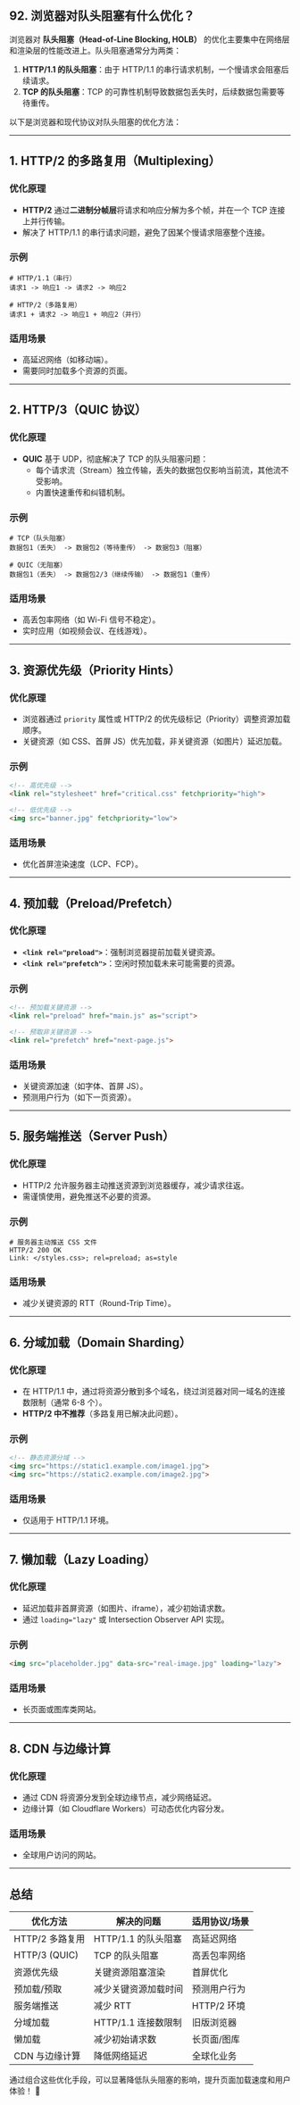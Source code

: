 ## 92. 浏览器对队头阻塞有什么优化？

浏览器对 **队头阻塞（Head-of-Line Blocking, HOLB）** 的优化主要集中在网络层和渲染层的性能改进上。队头阻塞通常分为两类：
1. **HTTP/1.1 的队头阻塞**：由于 HTTP/1.1 的串行请求机制，一个慢请求会阻塞后续请求。
2. **TCP 的队头阻塞**：TCP 的可靠性机制导致数据包丢失时，后续数据包需要等待重传。

以下是浏览器和现代协议对队头阻塞的优化方法：

---

## **1. HTTP/2 的多路复用（Multiplexing）**
### **优化原理**
- **HTTP/2** 通过**二进制分帧层**将请求和响应分解为多个帧，并在一个 TCP 连接上并行传输。
- 解决了 HTTP/1.1 的串行请求问题，避免了因某个慢请求阻塞整个连接。

### **示例**
```http
# HTTP/1.1（串行）
请求1 -> 响应1 -> 请求2 -> 响应2

# HTTP/2（多路复用）
请求1 + 请求2 -> 响应1 + 响应2（并行）
```

### **适用场景**
- 高延迟网络（如移动端）。
- 需要同时加载多个资源的页面。

---

## **2. HTTP/3（QUIC 协议）**
### **优化原理**
- **QUIC** 基于 UDP，彻底解决了 TCP 的队头阻塞问题：
    - 每个请求流（Stream）独立传输，丢失的数据包仅影响当前流，其他流不受影响。
    - 内置快速重传和纠错机制。

### **示例**
```http
# TCP（队头阻塞）
数据包1（丢失） -> 数据包2（等待重传） -> 数据包3（阻塞）

# QUIC（无阻塞）
数据包1（丢失） -> 数据包2/3（继续传输） -> 数据包1（重传）
```

### **适用场景**
- 高丢包率网络（如 Wi-Fi 信号不稳定）。
- 实时应用（如视频会议、在线游戏）。

---

## **3. 资源优先级（Priority Hints）**
### **优化原理**
- 浏览器通过 `priority` 属性或 HTTP/2 的优先级标记（Priority）调整资源加载顺序。
- 关键资源（如 CSS、首屏 JS）优先加载，非关键资源（如图片）延迟加载。

### **示例**
```html
<!-- 高优先级 -->
<link rel="stylesheet" href="critical.css" fetchpriority="high">

<!-- 低优先级 -->
<img src="banner.jpg" fetchpriority="low">
```

### **适用场景**
- 优化首屏渲染速度（LCP、FCP）。

---

## **4. 预加载（Preload/Prefetch）**
### **优化原理**
- **`<link rel="preload">`**：强制浏览器提前加载关键资源。
- **`<link rel="prefetch">`**：空闲时预加载未来可能需要的资源。

### **示例**
```html
<!-- 预加载关键资源 -->
<link rel="preload" href="main.js" as="script">

<!-- 预取非关键资源 -->
<link rel="prefetch" href="next-page.js">
```

### **适用场景**
- 关键资源加速（如字体、首屏 JS）。
- 预测用户行为（如下一页资源）。

---

## **5. 服务端推送（Server Push）**
### **优化原理**
- HTTP/2 允许服务器主动推送资源到浏览器缓存，减少请求往返。
- 需谨慎使用，避免推送不必要的资源。

### **示例**
```http
# 服务器主动推送 CSS 文件
HTTP/2 200 OK
Link: </styles.css>; rel=preload; as=style
```

### **适用场景**
- 减少关键资源的 RTT（Round-Trip Time）。

---

## **6. 分域加载（Domain Sharding）**
### **优化原理**
- 在 HTTP/1.1 中，通过将资源分散到多个域名，绕过浏览器对同一域名的连接数限制（通常 6-8 个）。
- **HTTP/2 中不推荐**（多路复用已解决此问题）。

### **示例**
```html
<!-- 静态资源分域 -->
<img src="https://static1.example.com/image1.jpg">
<img src="https://static2.example.com/image2.jpg">
```

### **适用场景**
- 仅适用于 HTTP/1.1 环境。

---

## **7. 懒加载（Lazy Loading）**
### **优化原理**
- 延迟加载非首屏资源（如图片、iframe），减少初始请求数。
- 通过 `loading="lazy"` 或 Intersection Observer API 实现。

### **示例**
```html
<img src="placeholder.jpg" data-src="real-image.jpg" loading="lazy">
```

### **适用场景**
- 长页面或图库类网站。

---

## **8. CDN 与边缘计算**
### **优化原理**
- 通过 CDN 将资源分发到全球边缘节点，减少网络延迟。
- 边缘计算（如 Cloudflare Workers）可动态优化内容分发。

### **适用场景**
- 全球用户访问的网站。

---

## **总结**
| **优化方法**       | **解决的问题**               | **适用协议/场景**            |
|--------------------|----------------------------|----------------------------|
| HTTP/2 多路复用    | HTTP/1.1 的队头阻塞         | 高延迟网络                  |
| HTTP/3 (QUIC)      | TCP 的队头阻塞              | 高丢包率网络                |
| 资源优先级         | 关键资源阻塞渲染            | 首屏优化                    |
| 预加载/预取        | 减少关键资源加载时间        | 预测用户行为                |
| 服务端推送         | 减少 RTT                   | HTTP/2 环境                |
| 分域加载           | HTTP/1.1 连接数限制         | 旧版浏览器                  |
| 懒加载             | 减少初始请求数             | 长页面/图库                 |
| CDN 与边缘计算     | 降低网络延迟               | 全球化业务                 |

通过组合这些优化手段，可以显著降低队头阻塞的影响，提升页面加载速度和用户体验！ 🚀